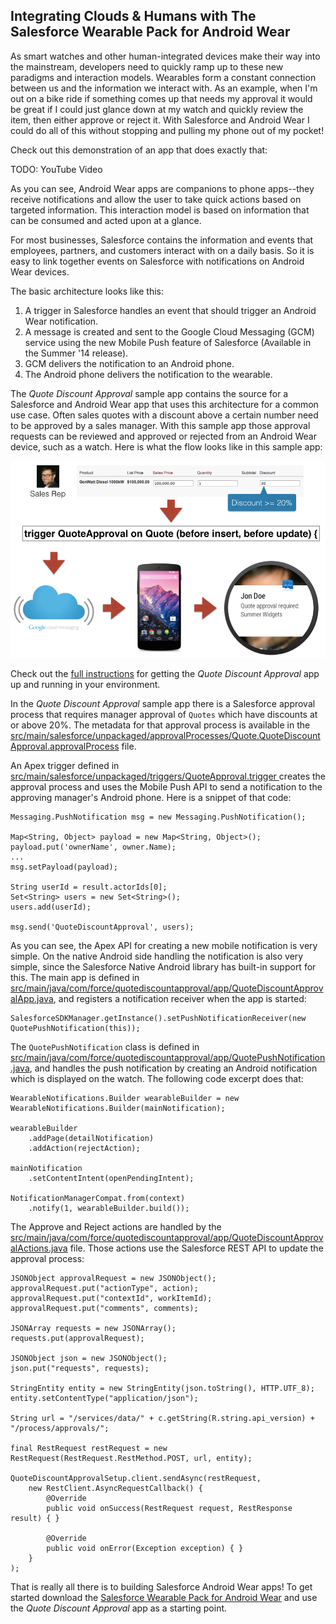 Integrating Clouds & Humans with The Salesforce Wearable Pack for Android Wear
------------------------------------------------------------------------------

As smart watches and other human-integrated devices make their way into the mainstream, developers need to quickly ramp up to these new paradigms and interaction models.  Wearables form a constant connection between us and the information we interact with.  As an example, when I'm out on a bike ride if something comes up that needs my approval it would be great if I could just glance down at my watch and quickly review the item, then either approve or reject it.  With Salesforce and Android Wear I could do all of this without stopping and pulling my phone out of my pocket!

Check out this demonstration of an app that does exactly that:

TODO: YouTube Video


As you can see, Android Wear apps are companions to phone apps--they receive notifications and allow the user to take quick actions based on targeted information.  This interaction model is based on information that can be consumed and acted upon at a glance.

For most businesses, Salesforce contains the information and events that employees, partners, and customers interact with on a daily basis.  So it is easy to link together events on Salesforce with notifications on Android Wear devices.

The basic architecture looks like this:

1. A trigger in Salesforce handles an event that should trigger an Android Wear notification.
2. A message is created and sent to the Google Cloud Messaging (GCM) service using the new Mobile Push feature of Salesforce (Available in the Summer '14 release).
3. GCM delivers the notification to an Android phone.
4. The Android phone delivers the notification to the wearable.

The *Quote Discount Approval* sample app contains the source for a Salesforce and Android Wear app that uses this architecture for a common use case.  Often sales quotes with a discount above a certain number need to be approved by a sales manager.  With this sample app those approval requests can be reviewed and approved or rejected from an Android Wear device, such as a watch.  Here is what the flow looks like in this sample app:

![Quote Discount Approval Flow](quote-discount-approval.jpg)

Check out the [full instructions](https://github.com/developerforce/WearablePack-AndroidWear/blob/master/samples/QuoteDiscountApproval/README.md) for getting the *Quote Discount Approval* app up and running in your environment.

In the *Quote Discount Approval* sample app there is a Salesforce approval process that requires manager approval of `Quotes` which have discounts at or above 20%.  The metadata for that approval process is available in the [src/main/salesforce/unpackaged/approvalProcesses/Quote.QuoteDiscountApproval.approvalProcess](https://github.com/developerforce/WearablePack-AndroidWear/blob/master/samples/QuoteDiscountApproval/src/main/salesforce/unpackaged/approvalProcesses/Quote.QuoteDiscountApproval.approvalProcess) file.

An Apex trigger defined in [src/main/salesforce/unpackaged/triggers/QuoteApproval.trigger
](https://github.com/developerforce/WearablePack-AndroidWear/blob/master/samples/QuoteDiscountApproval/src/main/salesforce/unpackaged/triggers/QuoteApproval.trigger) creates the approval process and uses the Mobile Push API to send a notification to the approving manager's Android phone.  Here is a snippet of that code:
```
Messaging.PushNotification msg = new Messaging.PushNotification();

Map<String, Object> payload = new Map<String, Object>();
payload.put('ownerName', owner.Name);
...
msg.setPayload(payload);

String userId = result.actorIds[0];
Set<String> users = new Set<String>();
users.add(userId);

msg.send('QuoteDiscountApproval', users);
```

As you can see, the Apex API for creating a new mobile notification is very simple.  On the native Android side handling the notification is also very simple, since the Salesforce Native Android library has built-in support for this.   The main app is defined in [src/main/java/com/force/quotediscountapproval/app/QuoteDiscountApprovalApp.java](https://github.com/developerforce/WearablePack-AndroidWear/blob/master/samples/QuoteDiscountApproval/src/main/java/com/force/quotediscountapproval/app/QuoteDiscountApprovalApp.java), and registers a notification receiver when the app is started:

    SalesforceSDKManager.getInstance().setPushNotificationReceiver(new QuotePushNotification(this));

The `QuotePushNotification` class is defined in [src/main/java/com/force/quotediscountapproval/app/QuotePushNotification.java](https://github.com/developerforce/WearablePack-AndroidWear/blob/master/samples/QuoteDiscountApproval/src/main/java/com/force/quotediscountapproval/app/QuotePushNotification.java), and handles the push notification by creating an Android notification which is displayed on the watch.  The following code excerpt does that:

```
WearableNotifications.Builder wearableBuilder = new WearableNotifications.Builder(mainNotification);

wearableBuilder
    .addPage(detailNotification)
    .addAction(rejectAction);

mainNotification
    .setContentIntent(openPendingIntent);

NotificationManagerCompat.from(context)
    .notify(1, wearableBuilder.build());
```

The Approve and Reject actions are handled by the [src/main/java/com/force/quotediscountapproval/app/QuoteDiscountApprovalActions.java](https://github.com/developerforce/WearablePack-AndroidWear/blob/master/samples/QuoteDiscountApproval/src/main/java/com/force/quotediscountapproval/app/QuoteDiscountApprovalActions.java) file.  Those actions use the Salesforce REST API to update the approval process:

```
JSONObject approvalRequest = new JSONObject();
approvalRequest.put("actionType", action);
approvalRequest.put("contextId", workItemId);
approvalRequest.put("comments", comments);

JSONArray requests = new JSONArray();
requests.put(approvalRequest);

JSONObject json = new JSONObject();
json.put("requests", requests);

StringEntity entity = new StringEntity(json.toString(), HTTP.UTF_8);
entity.setContentType("application/json");

String url = "/services/data/" + c.getString(R.string.api_version) + "/process/approvals/";

final RestRequest restRequest = new RestRequest(RestRequest.RestMethod.POST, url, entity);

QuoteDiscountApprovalSetup.client.sendAsync(restRequest,
    new RestClient.AsyncRequestCallback() {
        @Override
        public void onSuccess(RestRequest request, RestResponse result) { }

        @Override
        public void onError(Exception exception) { }
    }
);
```

That is really all there is to building Salesforce Android Wear apps!  To get started download the [Salesforce Wearable Pack for Android Wear](https://github.com/developerforce/WearablePack-AndroidWear) and use the *Quote Discount Approval* app as a starting point.
